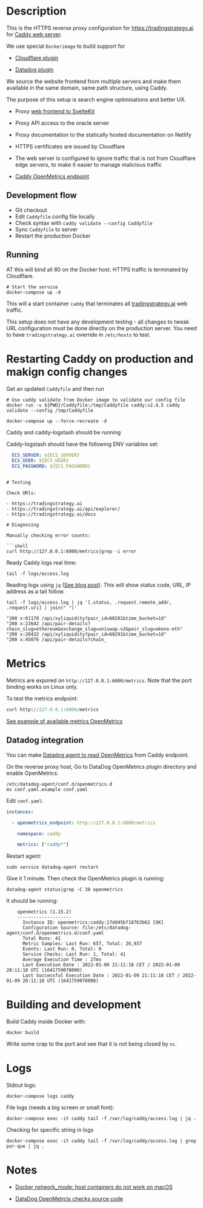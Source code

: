 # Description

This is the HTTPS reverse proxy configuration for https://tradingstrategy.ai for [Caddy web server](https://caddy.community/).

We use special `Dockerimage` to build support for

* [Cloudflare plugin](https://github.com/caddy-dns/cloudflare)

* [Datadog plugin](https://github.com/payintech/caddy-datadog)

We source the website frontend from multiple servers and make them available in the same domain, same path structure, using Caddy.

The purpose of this setup is search engine optimisations and better UX.

* Proxy [web frontend to SvelteKit](https://github.com/tradingstrategy-ai/frontend)

* Proxy API access to the oracle server

* Proxy documentation to the statically hosted documentation on Netlify

* HTTPS certificates are issued by Cloudflare

* The web server is configured to ignore traffic that is not from Cloudflare edge servers,
  to make it easier to manage malicious traffic

* [Caddy OpenMetrics endpoint](https://caddyserver.com/docs/metrics)

## Development flow

- Git checkout
- Edit `Caddyfile` config file locally
- Check syntax with `caddy validate --config Caddyfile`
- Sync `Caddyfile` to server
- Restart the production Docker

## Running

AT this will bind all 80 on the Docker host. HTTPS traffic is terminated by Cloudflare.

```shell
# Start the service
docker-compose up -d
```

This will a start container `caddy` that terminates all [tradingstrategy.ai](https://tradingstrategy.ai) web traffic.

This setup does not have any development testing - all changes to tweak URL configuration must be done directly on the production server.
You need to have `tradingstrategy.ai` override in `/etc/hosts` to test.

# Restarting Caddy on production and makign config changes

Get an updated `Caddyfile` and then run

```shell
# Use caddy validate from Docker image to validate our config file
docker run -v ${PWD}/Caddyfile:/tmp/Caddyfile caddy:v2.4.5 caddy validate --config /tmp/Caddyfile

docker-compose up --force-recreate -d
```

Caddy and caddy-logstash should be running

Caddy-logstash should have the following ENV variables set:

```yaml
  ECS_SERVER: ${ECS_SERVER}
  ECS_USER: ${ECS_USER}
  ECS_PASSWORD: ${ECS_PASSWORD}
```

```shell

# Testing

Check URls:

- https://tradingstrategy.ai
- https://tradingstrategy.ai/api/explorer/
- https://tradingstrategy.ai/docs

# Diagnosing

Manually checking error counts:

```shell
curl http://127.0.0.1:6000/metrics|grep -i error
```

Ready Caddy logs real time:

```shell
tail -f logs/access.log
```

Reading logs using `jq` ([See blog post](https://caddy.community/t/making-caddy-logs-more-readable/7565)).
This will show status code, URL, IP address as a tail follow.

```shell
tail -f logs/access.log | jq '[.status, .request.remote_addr, .request.uri] | join(" ")'
```

```
"200 x:61170 /api/xyliquidity?pair_id=60282&time_bucket=1d"
"200 x:22642 /api/pair-details?chain_slug=ethereum&exchange_slug=uniswap-v2&pair_slug=akeno-eth"
"200 x:20432 /api/xyliquidity?pair_id=60291&time_bucket=1d"
"200 x:45076 /api/pair-details?chain_
```

# Metrics

Metrics are expored on `http://127.0.0.1:6000/metrics`. Note that the port binding works on Linux only.

To test the metrics endpoint:

```python
curl http://127.0.0.1:6000/metrics
```

[See example of available metrics OpenMetrics](./metrics.md)

## Datadog integration

You can make [Datadog agent to read OpenMetrics](https://docs.datadoghq.com/integrations/openmetrics/) from Caddy endpoint.

On the reverse proxy host, Go to DataDog OpenMetrics plugin directory and enable OpenMetrics:

```shell
/etc/datadog-agent/conf.d/openmetrics.d
mv conf.yaml.example conf.yaml
```

Edit `conf.yaml`:

```yaml
instances:

  - openmetrics_endpoint: http://127.0.0.1:6000/metrics

    namespace: caddy

    metrics: ["caddy*"]
```

Restart agent:

```shell
sudo service datadog-agent restart
```

Give it 1 minute. Then check the OpenMetrics plugin is running:

```shell
datadog-agent status|grep -C 30 openmetrics
```

It should be running:

```
    openmetrics (1.15.2)
    --------------------
      Instance ID: openmetrics:caddy:17dd45bf18763b62 [OK]
      Configuration Source: file:/etc/datadog-agent/conf.d/openmetrics.d/conf.yaml
      Total Runs: 41
      Metric Samples: Last Run: 657, Total: 26,937
      Events: Last Run: 0, Total: 0
      Service Checks: Last Run: 1, Total: 41
      Average Execution Time : 27ms
      Last Execution Date : 2022-01-09 21:11:18 CET / 2022-01-09 20:11:18 UTC (1641759078000)
      Last Successful Execution Date : 2022-01-09 21:11:18 CET / 2022-01-09 20:11:18 UTC (1641759078000)
```

# Building and development

Build Caddy inside Docker with:

```shell
docker build

```
Write some crap to the port and see that it is not being closed by `nc`.

# Logs

Stdout logs:

```
docker-compose logs caddy
```

File logs (needs a big screen or small font):

```
docker-compose exec -it caddy tail -f /var/log/caddy/access.log | jq .
```

Checking for specific string in logs

```shell
docker-compose exec -it caddy tail -f /var/log/caddy/access.log | grep por-que | jq .
```

# Notes

* [Docker network_mode: host containers do not work on macOS](https://github.com/docker/for-mac/issues/155)

* [DataDog OpenMetrcis checks source code](https://github.com/DataDog/integrations-core/blob/master/datadog_checks_base/datadog_checks/base/checks/openmetrics/v2/base.py)
